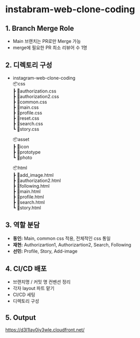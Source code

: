 # instabram-web-clone-coding

## 1. Branch Merge Role
- Main 브랜치는 PR로만 Merge 가능
- merge에 필요한 PR 최소 리뷰어 수 1명


## 2. 디렉토리 구성
- instagram-web-clone-coding  
    📦css  
    ┣ 📜authorization.css  
    ┣ 📜authorization2.css  
    ┣ 📜common.css  
    ┣ 📜main.css  
    ┣ 📜profile.css  
    ┣ 📜reset.css  
    ┣ 📜search.css  
    ┗ 📜story.css  

    📦asset  
    ┣ 📜icon  
    ┣ 📜prototype  
    ┗ 📜photo  

    📦html  
    ┣ 📜add_image.html  
    ┣ 📜authorization2.html  
    ┣ 📜following.html  
    ┣ 📜main.html  
    ┣ 📜profile.html  
    ┣ 📜search.html  
    ┗ 📜story.html  


## 3. 역할 분담
- **동인:** Main, common css 적용, 전체적인 css 통일
- **재현:** Authorizartion1, Authorizartion2, Search, Following
- **선민:** Profile, Story, Add-image


## 4. CI/CD 배포
- 브랜치명 / 커밋 명 컨벤션 정리
- 각자 layout 파트 맡기
- CI/CD 세팅
- 디렉토리 구성


## 5. Output
https://d3l1lay0iy3wle.cloudfront.net/
